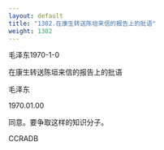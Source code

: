 ```yaml
---
layout: default
title: "1302.在康生转送陈垣来信的报告上的批语"
weight: 1302
---
```


毛泽东1970-1-0

在康生转送陈垣来信的报告上的批语

毛泽东

1970.01.00

同意。要争取这样的知识分子。

CCRADB

